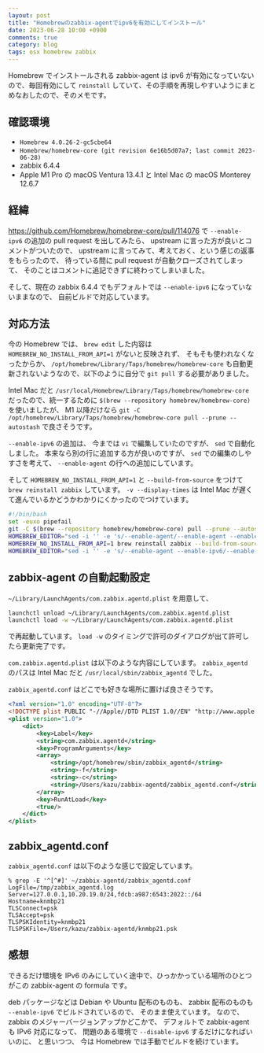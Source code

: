 ```yaml
---
layout: post
title: "Homebrewのzabbix-agentでipv6を有効にしてインストール"
date: 2023-06-28 10:00 +0900
comments: true
category: blog
tags: osx homebrew zabbix
---
```

Homebrew でインストールされる zabbix-agent は ipv6 が有効になっていないので、毎回有効にして `reinstall` していて、その手順を再現しやすいようにまとめなおしたので、そのメモです。

<!--more-->

## 確認環境

- `Homebrew 4.0.26-2-gc5cbe64`
- `Homebrew/homebrew-core (git revision 6e16b5d07a7; last commit 2023-06-28)`
- zabbix 6.4.4
- Apple M1 Pro の macOS Ventura 13.4.1 と Intel Mac の macOS Monterey 12.6.7

## 経緯

<https://github.com/Homebrew/homebrew-core/pull/114076>
で `--enable-ipv6` の追加の pull request を出してみたら、
upstream に言った方が良いとコメントがついたので、
upstream に言ってみて、考えておく、という感じの返事をもらったので、
待っている間に pull request が自動クローズされてしまって、
そのことはコメントに追記できずに終わってしまいました。

そして、現在の zabbix 6.4.4 でもデフォルトでは `--enable-ipv6` になっていないままなので、
自前ビルドで対応しています。

## 対応方法

今の Homebrew では、
`brew edit` した内容は `HOMEBREW_NO_INSTALL_FROM_API=1` がないと反映されず、
そもそも使われなくなったからか、
`/opt/homebrew/Library/Taps/homebrew/homebrew-core`
も自動更新されないようなので、以下のように自分で `git pull` する必要がありました。

Intel Mac だと `/usr/local/Homebrew/Library/Taps/homebrew/homebrew-core` だったので、統一するために `$(brew --repository homebrew/homebrew-core)` を使いましたが、
M1 以降だけなら `git -C /opt/homebrew/Library/Taps/homebrew/homebrew-core pull --prune --autostash` で良さそうです。

`--enable-ipv6` の追加は、
今までは `vi` で編集していたのですが、
`sed` で自動化しました。
本来なら別の行に追加する方が良いのですが、
`sed` での編集のしやすさを考えて、
`--enable-agent` の行への追加にしています。

そして
`HOMEBREW_NO_INSTALL_FROM_API=1` と `--build-from-source` をつけて
`brew reinstall zabbix` しています。
`-v --display-times` は Intel Mac が遅くて進んでいるかどうかわかりにくかったのでつけています。

```bash
#!/bin/bash
set -euxo pipefail
git -C $(brew --repository homebrew/homebrew-core) pull --prune --autostash
HOMEBREW_EDITOR="sed -i '' -e 's/--enable-agent/--enable-agent --enable-ipv6/'" brew edit zabbix
HOMEBREW_NO_INSTALL_FROM_API=1 brew reinstall zabbix --build-from-source -v --display-times
HOMEBREW_EDITOR="sed -i '' -e 's/--enable-agent --enable-ipv6/--enable-agent/'" brew edit zabbix
```

## zabbix-agent の自動起動設定

`~/Library/LaunchAgents/com.zabbix.agentd.plist` を用意して、

```bash
launchctl unload ~/Library/LaunchAgents/com.zabbix.agentd.plist
launchctl load -w ~/Library/LaunchAgents/com.zabbix.agentd.plist
```

で再起動しています。
`load -w` のタイミングで許可のダイアログが出て許可したら更新完了です。

`com.zabbix.agentd.plist` は以下のような内容にしています。
`zabbix_agentd` のパスは Intel Mac だと `/usr/local/sbin/zabbix_agentd` でした。

`zabbix_agentd.conf` はどこでも好きな場所に置けば良さそうです。

```xml
<?xml version="1.0" encoding="UTF-8"?>
<!DOCTYPE plist PUBLIC "-//Apple//DTD PLIST 1.0//EN" "http://www.apple.com/DTDs/PropertyList-1.0.dtd">
<plist version="1.0">
	<dict>
		<key>Label</key>
		<string>com.zabbix.agentd</string>
		<key>ProgramArguments</key>
		<array>
			<string>/opt/homebrew/sbin/zabbix_agentd</string>
			<string>-f</string>
			<string>-c</string>
			<string>/Users/kazu/zabbix-agentd/zabbix_agentd.conf</string>
		</array>
		<key>RunAtLoad</key>
		<true/>
	</dict>
</plist>
```

## zabbix_agentd.conf

`zabbix_agentd.conf` は以下のような感じで設定しています。

```console
% grep -E '^[^#]' ~/zabbix-agentd/zabbix_agentd.conf
LogFile=/tmp/zabbix_agentd.log
Server=127.0.0.1,10.20.19.0/24,fdcb:a987:6543:2022::/64
Hostname=knmbp21
TLSConnect=psk
TLSAccept=psk
TLSPSKIdentity=knmbp21
TLSPSKFile=/Users/kazu/zabbix-agentd/knmbp21.psk
```

## 感想

できるだけ環境を IPv6 のみにしていく途中で、ひっかかっている場所のひとつがこの zabbix-agent の formula です。

deb パッケージなどは Debian や Ubuntu 配布のものも、
zabbix 配布のものも `--enable-ipv6` でビルドされているので、
そのまま使えています。
なので、
zabbix のメジャーバージョンアップかどこかで、
デフォルトで zabbix-agent も IPv6 対応になって、
問題のある環境で `--disable-ipv6` するだけになればいいのに、
と思いつつ、
今は Homebrew では手動でビルドを続けています。
